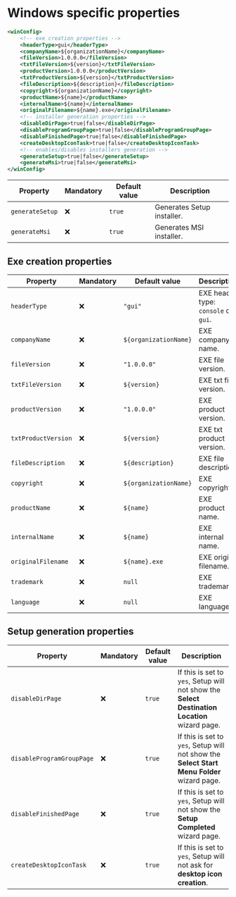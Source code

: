 # Windows specific properties

```xml
<winConfig>
    <!-- exe creation properties -->
	<headerType>gui</headerType>
	<companyName>${organizationName}</companyName>
	<fileVersion>1.0.0.0</fileVersion>
	<txtFileVersion>${version}</txtFileVersion>
	<productVersion>1.0.0.0</productVersion>
	<txtProductVersion>${version}</txtProductVersion>
	<fileDescription>${description}</fileDescription>
	<copyright>${organizationName}</copyright>
	<productName>${name}</productName>
	<internalName>${name}</internalName>
	<originalFilename>${name}.exe</originalFilename>
	<!-- installer generation properties -->
	<disableDirPage>true|false</disableDirPage>
	<disableProgramGroupPage>true|false</disableProgramGroupPage>
	<disableFinishedPage>true|false</disableFinishedPage>
	<createDesktopIconTask>true|false</createDesktopIconTask>
    <!-- enables/disables installers generation -->
    <generateSetup>true|false</generateSetup>
    <generateMsi>true|false</generateMsi>
</winConfig>
```

| Property        | Mandatory | Default value | Description                |
| --------------- | --------- | ------------- | -------------------------- |
| `generateSetup` | :x:       | `true`        | Generates Setup installer. |
| `generateMsi`   | :x:       | `true`        | Generates MSI installer.   |


## Exe creation properties

| Property                  | Mandatory | Default value         | Description                                                  |
| ------------------------- | --------- | --------------------- | ------------------------------------------------------------ |
| `headerType`              | :x:       | `"gui"`               | EXE header type: `console` or `gui`.                         |
| `companyName`             | :x:       | `${organizationName}` | EXE company name.                                            |
| `fileVersion`             | :x:       | `"1.0.0.0"`           | EXE file version.                                            |
| `txtFileVersion`          | :x:       | `${version}`          | EXE txt file version.                                        |
| `productVersion`          | :x:       | `"1.0.0.0"`           | EXE product version.                                         |
| `txtProductVersion`       | :x:       | `${version}`          | EXE txt product version.                                     |
| `fileDescription`         | :x:       | `${description}`      | EXE file description.                                        |
| `copyright`               | :x:       | `${organizationName}` | EXE copyright.                                               |
| `productName`             | :x:       | `${name}`             | EXE product name.                                            |
| `internalName`            | :x:       | `${name}`             | EXE internal name.                                           |
| `originalFilename`        | :x:       | `${name}.exe`         | EXE original filename.                                       |
| `trademark`               | :x:       | `null`                | EXE trademark.                                               |
| `language`                | :x:       | `null`                | EXE language.                                                |

## Setup generation properties

| Property                  | Mandatory | Default value         | Description                                                  |
| ------------------------- | --------- | --------------------- | ------------------------------------------------------------ |
| `disableDirPage`          | :x:       | `true`                | If this is set to `yes`, Setup will not show the **Select Destination Location** wizard page. |
| `disableProgramGroupPage` | :x:       | `true`                | If this is set to `yes`, Setup will not show the **Select Start Menu Folder** wizard page. |
| `disableFinishedPage`     | :x:       | `true`                | If this is set to `yes`, Setup will not show the **Setup Completed** wizard page. |
| `createDesktopIconTask`   | :x:       | `true`                | If this is set to `yes`, Setup will not ask for **desktop icon creation**. |